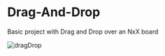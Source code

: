 # Drag-And-Drop

Basic project with Drag and Drop over an NxX board

![dragDrop](https://user-images.githubusercontent.com/4458129/162459952-78d569fd-90e8-4ad0-8948-6341f46df603.gif)
